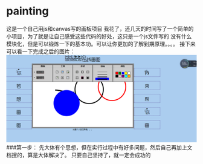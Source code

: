 # painting
这是一个自己用js和canvas写的画板项目
我花了，还几天的时间写了一个简单的小项目，为了就是让自己感受这些代码的好处，这只是一个js文件写的
没有什么模块化，但是可以锻炼一下的基本功。可以让你更加的了解到期原理。。。。
接下来可以看一下完成之后的图片：
![image](https://github.com/Siyunlongshuai/image/blob/master/%E5%9B%BE%E7%89%87/painting.png)
###第一步：
先大体有个思想，但在实行过程中有好多问题，然后自己再加上文档搜的，算是大体解决了。
只要自己坚持了，就一定会成功的
